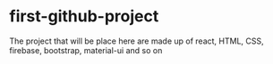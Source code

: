 # first-github-project
The project that will be place here are made up of react, HTML, CSS, firebase, bootstrap, material-ui and so on
